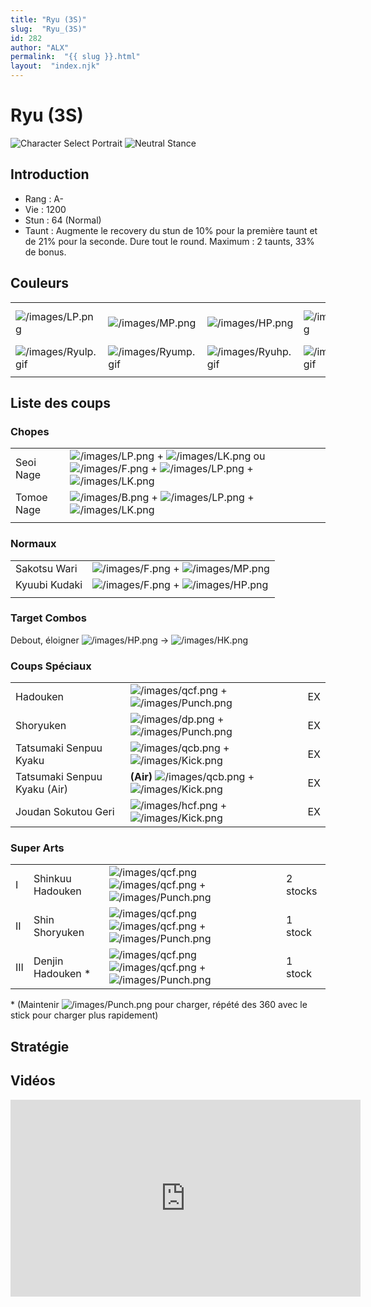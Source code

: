 ```yaml
---
title: "Ryu (3S)"
slug:  "Ryu_(3S)"
id: 282
author: "ALX"
permalink:  "{{ slug }}.html"
layout:  "index.njk"
---
```


# Ryu (3S)

![Character Select
Portrait](/images/Ryu3sport.gif "Character Select Portrait") ![Neutral
Stance](/images/Ryu3s-stance.gif "Neutral Stance")

## Introduction

- Rang : A-
- Vie : 1200
- Stun : 64 (Normal)
- Taunt : Augmente le recovery du stun de 10% pour la première taunt et
  de 21% pour la seconde. Dure tout le round. Maximum : 2 taunts, 33% de
  bonus.

## Couleurs

|                                            |                                            |                                            |                                            |                                            |                                            |                                                                                                              |
|--------------------------------------------|--------------------------------------------|--------------------------------------------|--------------------------------------------|--------------------------------------------|--------------------------------------------|--------------------------------------------------------------------------------------------------------------|
| ![](/images/LP.png "/images/LP.png")       | ![](/images/MP.png "/images/MP.png")       | ![](/images/HP.png "/images/HP.png")       | ![](/images/LK.png "/images/LK.png")       | ![](/images/MK.png "/images/MK.png")       | ![](/images/HK.png "/images/HK.png")       | ![](/images/LP.png "/images/LP.png")![](/images/MK.png "/images/MK.png")![](/images/HP.png "/images/HP.png") |
| ![](/images/Ryulp.gif "/images/Ryulp.gif") | ![](/images/Ryump.gif "/images/Ryump.gif") | ![](/images/Ryuhp.gif "/images/Ryuhp.gif") | ![](/images/Ryulk.gif "/images/Ryulk.gif") | ![](/images/Ryumk.gif "/images/Ryumk.gif") | ![](/images/Ryuhk.gif "/images/Ryuhk.gif") | ![](/images/Ryulpmkhp.gif "/images/Ryulpmkhp.gif")                                                           |
|                                            |                                            |                                            |                                            |                                            |                                            |                                                                                                              |

## Liste des coups

### Chopes

|            |                                                                                                                                                                                                 |
|------------|-------------------------------------------------------------------------------------------------------------------------------------------------------------------------------------------------|
| Seoi Nage  | ![](/images/LP.png "/images/LP.png") + ![](/images/LK.png "/images/LK.png") ou ![](/images/F.png "/images/F.png") + ![](/images/LP.png "/images/LP.png") + ![](/images/LK.png "/images/LK.png") |
| Tomoe Nage | ![](/images/B.png "/images/B.png") + ![](/images/LP.png "/images/LP.png") + ![](/images/LK.png "/images/LK.png")                                                                                |
|            |                                                                                                                                                                                                 |

### Normaux

|               |                                                                           |
|---------------|---------------------------------------------------------------------------|
| Sakotsu Wari  | ![](/images/F.png "/images/F.png") + ![](/images/MP.png "/images/MP.png") |
| Kyuubi Kudaki | ![](/images/F.png "/images/F.png") + ![](/images/HP.png "/images/HP.png") |
|               |                                                                           |

### Target Combos

Debout, éloigner ![](/images/HP.png "/images/HP.png") -\>
![](/images/HK.png "/images/HK.png")

### Coups Spéciaux

|                              |                                                                                             |     |
|------------------------------|---------------------------------------------------------------------------------------------|-----|
| Hadouken                     | ![](/images/qcf.png "/images/qcf.png") + ![](/images/Punch.png "/images/Punch.png")         | EX  |
| Shoryuken                    | ![](/images/dp.png "/images/dp.png") + ![](/images/Punch.png "/images/Punch.png")           | EX  |
| Tatsumaki Senpuu Kyaku       | ![](/images/qcb.png "/images/qcb.png") + ![](/images/Kick.png "/images/Kick.png")           | EX  |
| Tatsumaki Senpuu Kyaku (Air) | **(Air)** ![](/images/qcb.png "/images/qcb.png") + ![](/images/Kick.png "/images/Kick.png") | EX  |
| Joudan Sokutou Geri          | ![](/images/hcf.png "/images/hcf.png") + ![](/images/Kick.png "/images/Kick.png")           | EX  |

### Super Arts

|     |                    |                                                                                                                            |          |
|-----|--------------------|----------------------------------------------------------------------------------------------------------------------------|----------|
| I   | Shinkuu Hadouken   | ![](/images/qcf.png "/images/qcf.png") ![](/images/qcf.png "/images/qcf.png") + ![](/images/Punch.png "/images/Punch.png") | 2 stocks |
| II  | Shin Shoryuken     | ![](/images/qcf.png "/images/qcf.png") ![](/images/qcf.png "/images/qcf.png") + ![](/images/Punch.png "/images/Punch.png") | 1 stock  |
| III | Denjin Hadouken \* | ![](/images/qcf.png "/images/qcf.png") ![](/images/qcf.png "/images/qcf.png") + ![](/images/Punch.png "/images/Punch.png") | 1 stock  |

\* (Maintenir ![](/images/Punch.png "/images/Punch.png") pour charger,
répété des 360 avec le stick pour charger plus rapidement)

## Stratégie

## Vidéos

<iframe width='560' height='315' src='https://www.youtube.com/embed/g0hmeiRoG7o' title='YouTube video player' frameborder='0' allow='accelerometer; autoplay; clipboard-write; encrypted-media; gyroscope; picture-in-picture' allowfullscreen></iframe>
